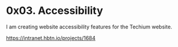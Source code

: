 # 0x03. Accessibility

I am creating website accessibility features for the Techium website.

https://intranet.hbtn.io/projects/1684